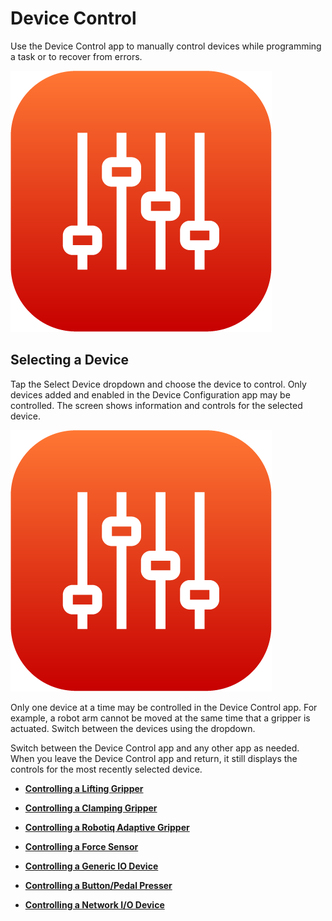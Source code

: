 # Device Control

Use the Device Control app to manually control devices while programming a task or to recover from errors.

![](../Images/Device-Controls-App-5-x/device_control_icon_5x.png)

## Selecting a Device

Tap the Select Device dropdown and choose the device to control. Only devices added and enabled in the Device Configuration app may be controlled. The screen shows information and controls for the selected device.

![](../Images/Device-Controls-App-5-x/device_control_icon_5x.png)

Only one device at a time may be controlled in the Device Control app. For example, a robot arm cannot be moved at the same time that a gripper is actuated. Switch between the devices using the dropdown.

Switch between the Device Control app and any other app as needed. When you leave the Device Control app and return, it still displays the controls for the most recently selected device.

-   **[Controlling a Lifting Gripper](../5-Device-Controls-App/controlling_a_lifting_gripper.md)**  

-   **[Controlling a Clamping Gripper](../5-Device-Controls-App/controlling_a_clamping_gripper.md)**  

-   **[Controlling a Robotiq Adaptive Gripper](../5-Device-Controls-App/controlling_a_robotiq_gripper.md)**  

-   **[Controlling a Force Sensor](../5-Device-Controls-App/controlling_a_force_sensor.md)**  

-   **[Controlling a Generic IO Device](../5-Device-Controls-App/Controlling_a_Generic_IO_Device.md)**  

-   **[Controlling a Button/Pedal Presser](../5-Device-Controls-App/controlling_a_generic_button_pedal_presser.md)**  

-   **[Controlling a Network I/O Device](../5-Device-Controls-App/controlling_a_network_device.md)**  


